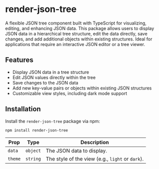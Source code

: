 # render-json-tree

A flexible JSON tree component built with TypeScript for visualizing, editing, and enhancing JSON data. This package allows users to display JSON data in a hierarchical tree structure, edit the data directly, save changes, and add additional objects within existing structures. Ideal for applications that require an interactive JSON editor or a tree viewer.

## Features

- Display JSON data in a tree structure
- Edit JSON values directly within the tree
- Save changes to the JSON data
- Add new key-value pairs or objects within existing JSON structures
- Customizable view styles, including dark mode support

## Installation

Install the `render-json-tree` package via npm:

```
npm install render-json-tree
```
| Prop         | Type        | Description                                                 |
|--------------|-------------|-------------------------------------------------------------|
| `data`       | `object`    | The JSON data to display.                                   |
| `theme`      | `string`    | The style of the view (e.g., `light` or `dark`).            |
